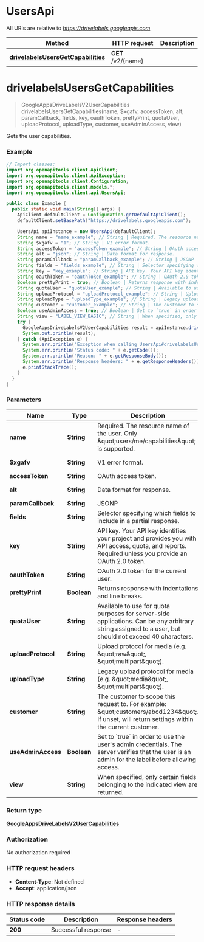 # UsersApi

All URIs are relative to *https://drivelabels.googleapis.com*

| Method | HTTP request | Description |
|------------- | ------------- | -------------|
| [**drivelabelsUsersGetCapabilities**](UsersApi.md#drivelabelsUsersGetCapabilities) | **GET** /v2/{name} |  |


<a id="drivelabelsUsersGetCapabilities"></a>
# **drivelabelsUsersGetCapabilities**
> GoogleAppsDriveLabelsV2UserCapabilities drivelabelsUsersGetCapabilities(name, $xgafv, accessToken, alt, paramCallback, fields, key, oauthToken, prettyPrint, quotaUser, uploadProtocol, uploadType, customer, useAdminAccess, view)



Gets the user capabilities.

### Example
```java
// Import classes:
import org.openapitools.client.ApiClient;
import org.openapitools.client.ApiException;
import org.openapitools.client.Configuration;
import org.openapitools.client.models.*;
import org.openapitools.client.api.UsersApi;

public class Example {
  public static void main(String[] args) {
    ApiClient defaultClient = Configuration.getDefaultApiClient();
    defaultClient.setBasePath("https://drivelabels.googleapis.com");

    UsersApi apiInstance = new UsersApi(defaultClient);
    String name = "name_example"; // String | Required. The resource name of the user. Only \"users/me/capabilities\" is supported.
    String $xgafv = "1"; // String | V1 error format.
    String accessToken = "accessToken_example"; // String | OAuth access token.
    String alt = "json"; // String | Data format for response.
    String paramCallback = "paramCallback_example"; // String | JSONP
    String fields = "fields_example"; // String | Selector specifying which fields to include in a partial response.
    String key = "key_example"; // String | API key. Your API key identifies your project and provides you with API access, quota, and reports. Required unless you provide an OAuth 2.0 token.
    String oauthToken = "oauthToken_example"; // String | OAuth 2.0 token for the current user.
    Boolean prettyPrint = true; // Boolean | Returns response with indentations and line breaks.
    String quotaUser = "quotaUser_example"; // String | Available to use for quota purposes for server-side applications. Can be any arbitrary string assigned to a user, but should not exceed 40 characters.
    String uploadProtocol = "uploadProtocol_example"; // String | Upload protocol for media (e.g. \"raw\", \"multipart\").
    String uploadType = "uploadType_example"; // String | Legacy upload protocol for media (e.g. \"media\", \"multipart\").
    String customer = "customer_example"; // String | The customer to scope this request to. For example: \"customers/abcd1234\". If unset, will return settings within the current customer.
    Boolean useAdminAccess = true; // Boolean | Set to `true` in order to use the user's admin credentials. The server verifies that the user is an admin for the label before allowing access.
    String view = "LABEL_VIEW_BASIC"; // String | When specified, only certain fields belonging to the indicated view are returned.
    try {
      GoogleAppsDriveLabelsV2UserCapabilities result = apiInstance.drivelabelsUsersGetCapabilities(name, $xgafv, accessToken, alt, paramCallback, fields, key, oauthToken, prettyPrint, quotaUser, uploadProtocol, uploadType, customer, useAdminAccess, view);
      System.out.println(result);
    } catch (ApiException e) {
      System.err.println("Exception when calling UsersApi#drivelabelsUsersGetCapabilities");
      System.err.println("Status code: " + e.getCode());
      System.err.println("Reason: " + e.getResponseBody());
      System.err.println("Response headers: " + e.getResponseHeaders());
      e.printStackTrace();
    }
  }
}
```

### Parameters

| Name | Type | Description  | Notes |
|------------- | ------------- | ------------- | -------------|
| **name** | **String**| Required. The resource name of the user. Only \&quot;users/me/capabilities\&quot; is supported. | |
| **$xgafv** | **String**| V1 error format. | [optional] [enum: 1, 2] |
| **accessToken** | **String**| OAuth access token. | [optional] |
| **alt** | **String**| Data format for response. | [optional] [enum: json, media, proto] |
| **paramCallback** | **String**| JSONP | [optional] |
| **fields** | **String**| Selector specifying which fields to include in a partial response. | [optional] |
| **key** | **String**| API key. Your API key identifies your project and provides you with API access, quota, and reports. Required unless you provide an OAuth 2.0 token. | [optional] |
| **oauthToken** | **String**| OAuth 2.0 token for the current user. | [optional] |
| **prettyPrint** | **Boolean**| Returns response with indentations and line breaks. | [optional] |
| **quotaUser** | **String**| Available to use for quota purposes for server-side applications. Can be any arbitrary string assigned to a user, but should not exceed 40 characters. | [optional] |
| **uploadProtocol** | **String**| Upload protocol for media (e.g. \&quot;raw\&quot;, \&quot;multipart\&quot;). | [optional] |
| **uploadType** | **String**| Legacy upload protocol for media (e.g. \&quot;media\&quot;, \&quot;multipart\&quot;). | [optional] |
| **customer** | **String**| The customer to scope this request to. For example: \&quot;customers/abcd1234\&quot;. If unset, will return settings within the current customer. | [optional] |
| **useAdminAccess** | **Boolean**| Set to &#x60;true&#x60; in order to use the user&#39;s admin credentials. The server verifies that the user is an admin for the label before allowing access. | [optional] |
| **view** | **String**| When specified, only certain fields belonging to the indicated view are returned. | [optional] [enum: LABEL_VIEW_BASIC, LABEL_VIEW_FULL] |

### Return type

[**GoogleAppsDriveLabelsV2UserCapabilities**](GoogleAppsDriveLabelsV2UserCapabilities.md)

### Authorization

No authorization required

### HTTP request headers

 - **Content-Type**: Not defined
 - **Accept**: application/json

### HTTP response details
| Status code | Description | Response headers |
|-------------|-------------|------------------|
| **200** | Successful response |  -  |

